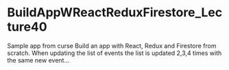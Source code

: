 # BuildAppWReactReduxFirestore_Lecture40
Sample app from curse Build an app with React, Redux and Firestore from scratch. When updating the list of events the list is updated 2,3,4 times with the same new event...
